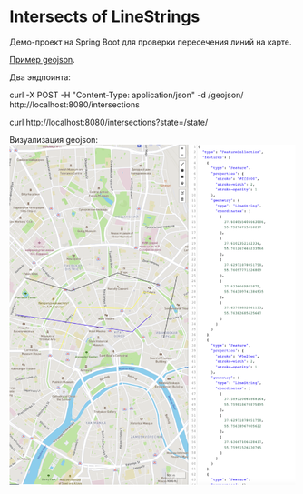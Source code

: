# Intersects of LineStrings

Демо-проект на Spring Boot для проверки пересечения линий на карте.

[Пример geojson](/wiki_resources/lines.geojson).

Два эндпоинта:

curl -X POST -H "Content-Type: application/json" -d /geojson/ http://localhost:8080/intersections

curl http://localhost:8080/intersections?state=/state/

Визуализация geojson:
![Vizualization of geojson](/wiki_resources/example.png)
